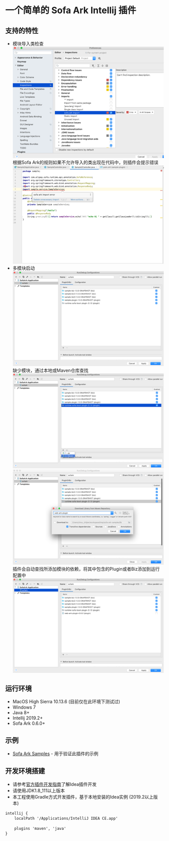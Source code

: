 # 一个简单的 Sofa Ark Intellij 插件

## 支持的特性
- 模块导入类检查
![代码检查配置](doc/inspection_settings.png)
根据Sofa Ark的规则如果不允许导入的类出现在代码中，则插件会提示错误
![代码检查示例](doc/inspection_sample.png)
- 多模块启动
![多模块启动配置](doc/run_configuration.png)
缺少模块，通过本地或Maven仓库查找
![添加模块](doc/run_configuration_adding_plugin_or_biz.png)
![查找Maven模块](doc/run_configuration_searching_plugin_or_biz.png)
插件会自动查找所添加模块的依赖，将其中包含的Plugin或者Biz添加到运行配置中
![查找结果](doc/run_configuration_with_added_plugin_or_biz.png)

## 运行环境
- MacOS High Sierra 10.13.6 (目前仅在此环境下测试过)
- Windows 7
- Java 8+
- Intellij 2019.2+
- Sofa Ark 0.6.0+

## 示例
* [Sofa Ark Samples](https://github.com/ggndnn/sofa-ark-samples) - 用于验证此插件的示例

## 开发环境搭建
* 请参考[官方插件开发指南](http://www.jetbrains.org/intellij/sdk/docs/basics/getting_started.html)了解Idea插件开发
* 请使用JDK1.8_111以上版本
* 本工程使用Gradle方式开发插件，基于本地安装的Idea实例 (2019.2以上版本)
```
intellij {
    localPath '/Applications/IntelliJ IDEA CE.app'

    plugins 'maven', 'java'
}
```